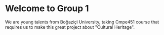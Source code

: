 # Welcome to Group 1
We are young talents from Boğaziçi University, taking Cmpe451 course that requires us to make this great project about "Cultural Heritage".
